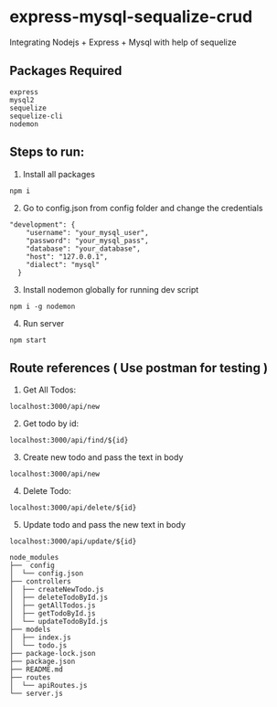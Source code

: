 # express-mysql-sequalize-crud

Integrating Nodejs + Express + Mysql with help of sequelize

## Packages Required

```
express
mysql2
sequelize
sequelize-cli
nodemon
```

## Steps to run:

1. Install all packages

```
npm i
```

2. Go to config.json from config folder and change the credentials

```
"development": {
    "username": "your_mysql_user",
    "password": "your_mysql_pass",
    "database": "your_database",
    "host": "127.0.0.1",
    "dialect": "mysql"
  }
```

3. Install nodemon globally for running dev script

```
npm i -g nodemon
```

4. Run server

```
npm start
```

## Route references ( Use postman for testing )

1. Get All Todos:

```
localhost:3000/api/new
```

2. Get todo by id:

```
localhost:3000/api/find/${id}
```

3. Create new todo and pass the text in body

```
localhost:3000/api/new
```

4. Delete Todo:

```
localhost:3000/api/delete/${id}
```

5. Update todo and pass the new text in body

```
localhost:3000/api/update/${id}
```

```
node_modules
├──  config
│  └── config.json
├── controllers
│  ├── createNewTodo.js
│  ├── deleteTodoById.js
│  ├── getAllTodos.js
│  ├── getTodoById.js
│  └── updateTodoById.js
├── models
│  ├── index.js
│  └── todo.js
├── package-lock.json
├── package.json
├── README.md
├── routes
│  └── apiRoutes.js
└── server.js
```
